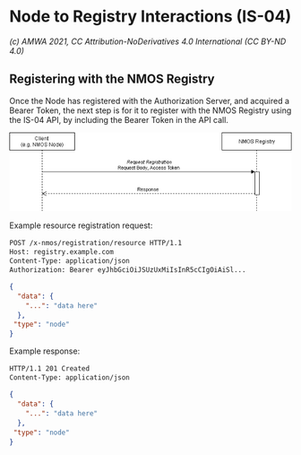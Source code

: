 
# Node to Registry Interactions (IS-04)
_(c) AMWA 2021, CC Attribution-NoDerivatives 4.0 International (CC BY-ND 4.0)_

## Registering with the NMOS Registry
Once the Node has registered with the Authorization Server, and acquired a Bearer Token, the next step is for it to register with the NMOS Registry using the IS-04 API, by including the Bearer Token in the API call.

![Node to Registry Interaction](../docs/images/node_to_registry.png)

Example resource registration request:
```http
POST /x-nmos/registration/resource HTTP/1.1
Host: registry.example.com
Content-Type: application/json
Authorization: Bearer eyJhbGciOiJSUzUxMiIsInR5cCIgOiAiSl...
```
```json
{
  "data": {
    "...": "data here"
  },
 "type": "node"
}
```
Example response:
```http
HTTP/1.1 201 Created
Content-Type: application/json
```
```json
{
  "data": {
    "...": "data here"
  },
 "type": "node"
}
```
